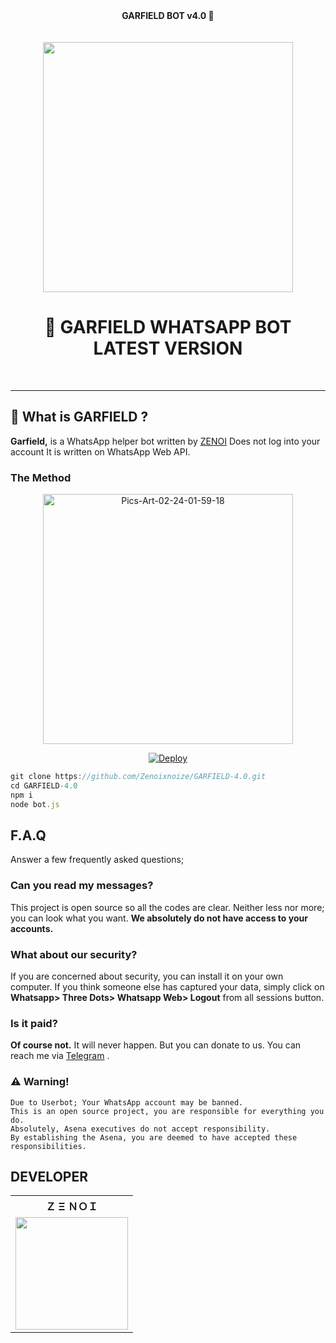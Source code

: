 
<html><head><b><center>GARFIELD BOT v4.0 🐼 </center></head></b>
  <br>
  <br>
  
  
</html>


<div align="center">
  <img src="https://i.ibb.co/5TcNfYx/logo.jpg" width="400" height="400">
  <h1>🐼 GARFIELD WHATSAPP BOT LATEST VERSION</h1>
</div>
<p align="center">
    <br>
</p>

----

## 🔎 What is GARFIELD ?
**Garfield,** is a WhatsApp helper bot written by [ZENOI](https://github.com/Zenoixnoize) Does not log into your account It is written on WhatsApp Web API.
 
### The Method

<center>
<a href="https://replit.com/@zenoi/GARFIELD-QR-GENERTOR?v=1"><img src="https://i.ibb.co/bFngNWY/Pics-Art-22-02-28-19-10-09-246.png" alt="Pics-Art-02-24-01-59-18" width="400" height="400"></a>


[![Deploy](https://www.herokucdn.com/deploy/button.svg)](https://dashboard.heroku.com/new?button-url=https%3A%2F%2Fgithub.com%2FZenoixnoize%2FGARFIELD-4.0&template=https%3A%2F%2Fgithub.com%2FZenoixnoize%2FGARFIELD-4.0)

  </center>

```js
git clone https://github.com/Zenoixnoize/GARFIELD-4.0.git
cd GARFIELD-4.0
npm i
node bot.js
```

## F.A.Q
Answer a few frequently asked questions;
### Can you read my messages?
This project is open source so all the codes are clear. Neither less nor more; you can look what you want. **We absolutely do not have access to your accounts.**

### What about our security?
If you are concerned about security, you can install it on your own computer. If you think someone else has captured your data, simply click on **Whatsapp> Three Dots> Whatsapp Web> Logout** from all sessions button.

### Is it paid?
**Of course not.** It will never happen. But you can donate to us. You can reach me via [Telegram](https://t.me/ipandaproject) .


### ⚠️ Warning! 
```
Due to Userbot; Your WhatsApp account may be banned.
This is an open source project, you are responsible for everything you do. 
Absolutely, Asena executives do not accept responsibility.
By establishing the Asena, you are deemed to have accepted these responsibilities.
```

## DEVELOPER

<table><tr><th>Ｚ Ξ ＮＯＩ</th></tr><tr><td><a href="https://github.com/Zenoixnoize"><img src="https://i.ibb.co/mBVtxkp/Screenshot-20220218-213033.jpg" width="180"</td></tr>
